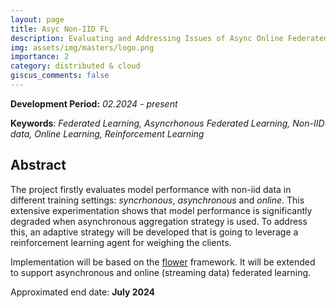 ```yaml
---
layout: page
title: Asyc Non-IID FL
description: Evaluating and Addressing Issues of Async Online Federated Learning with Non-IID data
img: assets/img/masters/logo.png
importance: 2
category: distributed & cloud
giscus_comments: false
---
```

**Development Period:** *02.2024 - present*

**Keywords**: *Federated Learning, Asyncrhonous Federated Learning, Non-IID data, Online Learning, Reinforcement Learning*

## Abstract

The project firstly evaluates model performance with non-iid data in different training settings: *syncrhonous*, *asynchronous* and *online*. This extensive experimentation shows that model performance is significantly degraded when asynchronous aggregation strategy is used. To address this, an adaptive strategy will be developed that is going to leverage a reinforcement learning agent for weighing the clients.

Implementation will be based on the [flower](https://flower.ai/) framework. It will be extended to support asynchronous and online (streaming data) federated learning.

Approximated end date: **July 2024**